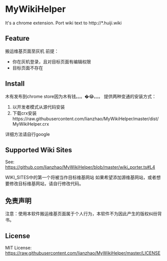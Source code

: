 # MyWikiHelper
It's a chrome extension.
Port wiki text to http://*.huiji.wiki

## Feature
搬运维基页面至灰机
前提：
* 你在灰机登录，且对目标页面有编辑权限
* 目标页面不存在

## Install
木有发布到chrome store因为木有钱。。。�😂。。。
提供两种变通的安装方式：
1. 以开发者模式从源代码安装
2. 下载crx安装https://raw.githubusercontent.com/lianzhao/MyWikiHelper/master/dist/MyWikiHelper.crx

详细方法请自行google

## Supported Wiki Sites
See: https://github.com/lianzhao/MyWikiHelper/blob/master/wiki_porter.ts#L4

WIKI_SITES中的第一个将被当作目标维基网站
如果希望添加源维基网站，或者想要修改目标维基网站，请自行修改代码。

## 免责声明
注意：使用本软件搬运维基页面属于个人行为，本软件不为因此产生的版权纠纷背书。

## License
MIT License: https://raw.githubusercontent.com/lianzhao/MyWikiHelper/master/LICENSE
